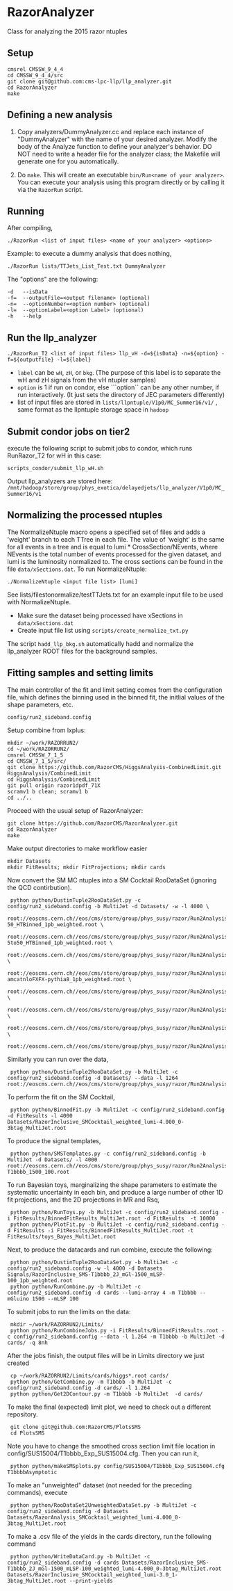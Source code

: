 RazorAnalyzer
=============

Class for analyzing the 2015 razor ntuples

Setup
-------------

    cmsrel CMSSW_9_4_4
    cd CMSSW_9_4_4/src
    git clone git@github.com:cms-lpc-llp/llp_analyzer.git
    cd RazorAnalyzer
    make
  
Defining a new analysis
-------------
1) Copy analyzers/DummyAnalyzer.cc and replace each instance of "DummyAnalyzer" with the name of your desired analyzer.
   Modify the body of the Analyze function to define your analyzer's behavior.
   DO NOT need to write a header file for the analyzer class; the Makefile will generate one for you automatically.  

2) Do `make`.  This will create an executable `bin/Run<name of your analyzer>`. You can execute your analysis using this program directly or by calling it via the `RazorRun` script. 

Running
------------
After compiling, 

    ./RazorRun <list of input files> <name of your analyzer> <options>
  
Example: to execute a dummy analysis that does nothing,

    ./RazorRun lists/TTJets_List_Test.txt DummyAnalyzer

The "options" are the following:
    
    -d   --isData
    -f=  --outputFile=<output filename> (optional)
    -n=  --optionNumber=<option number> (optional)
    -l=  --optionLabel=<option Label> (optional)
    -h   --help


## Run the llp_analyzer
    ./RazorRun_T2 <list of input files> llp_vH -d=${isData} -n=${option} -f=${outputfile} -l=${label}

* ```label``` can be ```wH```, ```zH```, or ```bkg```. (The purpose of this label is to separate the wH and zH signals from the vH ntupler samples)
* ```option``` is 1 if run on condor, else ```option`` can be any other number, if run interactively. (It just sets the directory of JEC parameters differently)
* list of input files are stored in ```lists/llpntuple/V1p0/MC_Summer16/v1/``` , same format as the llpntuple storage space in ```hadoop```



## Submit condor jobs on tier2

execute the following script to submit jobs to condor, which runs RunRazor_T2 for wH in this case:

	scripts_condor/submit_llp_wH.sh


Output llp_analyzers are stored here: ```/mnt/hadoop/store/group/phys_exotica/delayedjets/llp_analyzer/V1p0/MC_Summer16/v1```


Normalizing the processed ntuples
------------
The NormalizeNtuple macro opens a specified set of files and adds a 'weight' branch to each TTree in each file.  The value of 'weight' is the same for all events in a tree and is equal to lumi * CrossSection/NEvents, where NEvents is the total number of events processed for the given dataset, and lumi is the luminosity normalized to.  The cross sections can be found in the file ```data/xSections.dat```.  To run NormalizeNtuple:

    ./NormalizeNtuple <input file list> [lumi]

See lists/filestonormalize/testTTJets.txt for an example input file to be used with NormalizeNtuple.

* Make sure the dataset being processed have xSections in ```data/xSections.dat```
* Create input file list using ```scripts/create_normalize_txt.py```

The script ```hadd_llp_bkg.sh``` automatically hadd and normalize the llp_analyzer ROOT files for the background samples.

Fitting samples and setting limits
-----------

The main controller of the fit and limit setting comes from the
configuration file, which defines the binning used in the binned fit,
the initlial values of the shape parameters, etc.

    config/run2_sideband.config

Setup combine from lxplus:

	mkdir ~/work/RAZORRUN2/
	cd ~/work/RAZORRUN2/
    cmsrel CMSSW_7_1_5
    cd CMSSW_7_1_5/src/
    git clone https://github.com/RazorCMS/HiggsAnalysis-CombinedLimit.git HiggsAnalysis/CombinedLimit
    cd HiggsAnalysis/CombinedLimit
    git pull origin razor1dpdf_71X
    scramv1 b clean; scramv1 b
    cd ../..

Proceed with the usual setup of RazorAnalyzer:

    git clone https://github.com/RazorCMS/RazorAnalyzer.git
    cd RazorAnalyzer
    make
  
Make output directories to make workflow easier 

    mkdir Datasets
    mkdir FitResults; mkdir FitProjections; mkdir cards

Now convert the SM MC ntuples into a SM Cocktail RooDataSet (ignoring
the QCD contirbution).

     python python/DustinTuple2RooDataSet.py -c config/run2_sideband.config -b MultiJet -d Datasets/ -w -l 4000 \
	 root://eoscms.cern.ch//eos/cms/store/group/phys_susy/razor/Run2Analysis/RazorInclusive/V1p19_ForFullStatus20151030/MC/RazorInclusive_DYJetsToLL_M-50_HTBinned_1pb_weighted.root \
	 root://eoscms.cern.ch//eos/cms/store/group/phys_susy/razor/Run2Analysis/RazorInclusive/V1p19_ForFullStatus20151030/MC/RazorInclusive_DYJetsToLL_M-5to50_HTBinned_1pb_weighted.root \
	 root://eoscms.cern.ch//eos/cms/store/group/phys_susy/razor/Run2Analysis/RazorInclusive/V1p19_ForFullStatus20151030/MC/RazorInclusive_SingleTop_1pb_weighted.root \
	 root://eoscms.cern.ch//eos/cms/store/group/phys_susy/razor/Run2Analysis/RazorInclusive/V1p19_ForFullStatus20151030/MC/RazorInclusive_TTJets_TuneCUETP8M1_13TeV-amcatnloFXFX-pythia8_1pb_weighted.root \
	 root://eoscms.cern.ch//eos/cms/store/group/phys_susy/razor/Run2Analysis/RazorInclusive/V1p19_ForFullStatus20151030/MC/RazorInclusive_TTV_1pb_weighted.root \
	 root://eoscms.cern.ch//eos/cms/store/group/phys_susy/razor/Run2Analysis/RazorInclusive/V1p19_ForFullStatus20151030/MC/RazorInclusive_VV_1pb_weighted.root \
	 root://eoscms.cern.ch//eos/cms/store/group/phys_susy/razor/Run2Analysis/RazorInclusive/V1p19_ForFullStatus20151030/MC/RazorInclusive_WJetsToLNu_HTBinned_1pb_weighted.root \
	 root://eoscms.cern.ch//eos/cms/store/group/phys_susy/razor/Run2Analysis/RazorInclusive/V1p19_ForFullStatus20151030/MC/RazorInclusive_ZJetsToNuNu_HTBinned_1pb_weighted.root 

Similarly you can run over the data,

     python python/DustinTuple2RooDataSet.py -b MultiJet -c config/run2_sideband.config -d Datasets/ --data -l 1264 root://eoscms.cern.ch//eos/cms/store/group/phys_susy/razor/Run2Analysis/RazorInclusive/V1p20_ForFullStatus20151030/Data/RazorInclusive_HTMHT_Run2015D_Oct05ReMiniAOD_PRv4_GoodLumiGolden.root

To perform the fit on the SM Cocktail,

     python python/BinnedFit.py -b MultiJet -c config/run2_sideband.config -d FitResults -l 4000 Datasets/RazorInclusive_SMCocktail_weighted_lumi-4.000_0-3btag_MultiJet.root

To produce the signal templates,

	 python python/SMSTemplates.py -c config/run2_sideband.config -b MultiJet -d Datasets/ -l 4000 root://eoscms.cern.ch//eos/cms/store/group/phys_susy/razor/Run2Analysis/FullRazorInclusive/V1p22_ForPreappFreezing20151106/jobs/combined/SMS-T1bbbb_1500_100.root 

To run Bayesian toys, marginalizing the shape parameters to
estimate the systematic uncertainty in each bin, and produce a large number of other 1D fit projections, and the 2D
projections in MR and Rsq,

     python python/RunToys.py -b MultiJet -c config/run2_sideband.config -i FitResults/BinnedFitResults_MultiJet.root -d FitResults  -t 10000
     python python/PlotFit.py -b MultiJet -c config/run2_sideband.config -d FitResults -i FitResults/BinnedFitResults_MultiJet.root -t FitResults/toys_Bayes_MultiJet.root
	
Next, to produce the datacards and run combine, execute the following:

     python python/DustinTuple2RooDataSet.py -b MultiJet -c config/run2_sideband.config -w -l 4000 -d Datasets Signals/RazorInclusive_SMS-T1bbbb_2J_mGl-1500_mLSP-100_1pb_weighted.root
     python python/RunCombine.py -b MultiJet -c config/run2_sideband.config -d cards --lumi-array 4 -m T1bbbb --mGluino 1500 --mLSP 100

To submit jobs to run the limits on the data:

	 mkdir ~/work/RAZORRUN2/Limits/
     python python/RunCombineJobs.py -i FitResults/BinnedFitResults.root -c config/run2_sideband.config --data -l 1.264 -m T1bbbb -b MultiJet -d cards/ -q 8nh

After the jobs finish, the output files will be in Limits directory we
just created

	 cp ~/work/RAZORRUN2/Limits/cards/higgs*.root cards/
     python python/GetCombine.py -m T1bbbb -b MultiJet -c config/run2_sideband.config -d cards/ -l 1.264
     python python/Get2DContour.py -m T1bbbb -b MultiJet  -d cards/ 

To make the final (expected) limit plot, we need to check out a different repository. 

     git clone git@github.com:RazorCMS/PlotsSMS
     cd PlotsSMS

Note you have to change the smoothed cross section limit file location
in config/SUS15004/T1bbbb\_Exp\_SUS15004.cfg. Then you can run it,

	 python python/makeSMSplots.py config/SUS15004/T1bbbb_Exp_SUS15004.cfg T1bbbbAsymptotic

To make an "unweighted" dataset (not needed for the preceding commands),
execute

     python python/RooDataSet2UnweightedDataSet.py -b MultiJet -c config/run2_sideband.config -d Datasets Datasets/RazorAnalysis_SMCocktail_weighted_lumi-4.000_0-3btag_MultiJet.root

To make a .csv file of the yields in the cards directory, run the following command

     python python/WriteDataCard.py -b MultiJet -c config/run2_sideband.config -d cards Datasets/RazorInclusive_SMS-T1bbbb_2J_mGl-1500_mLSP-100_weighted_lumi-4.000_0-3btag_MultiJet.root Datasets/RazorInclusive_SMCocktail_weighted_lumi-3.0_1-3btag_MultiJet.root --print-yields 


